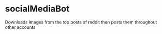 # socialMediaBot
Downloads images from the top posts of reddit then posts them throughout other accounts
